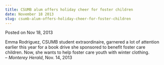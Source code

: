 ```yaml
---
title: CSUMB alum offers holiday cheer for foster children
date: November 18 2013
slug: csumb-alum-offers-holiday-cheer-for-foster-children
---
```


 



<span class="date">Posted on Nov 18, 2013    </span>
<p>Emma Rodriguez, CSUMB student extraordinaire, garnered a lot of
attention earlier this year for a book drive she sponsored to
benefit foster care children. Now, she wants to help foster care
youth with winter clothing.<br>
&#x2013; <em>Monterey Herald</em>, Nov. 14, 2013</br></p>





 
